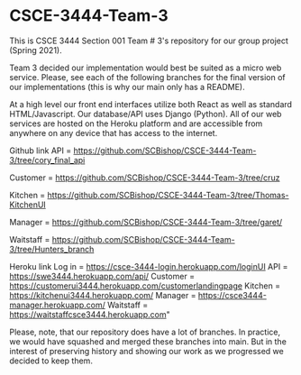 # CSCE-3444-Team-3

This is CSCE 3444 Section 001 Team # 3's repository for our group project (Spring 2021).

Team 3 decided our implementation would best be suited as a micro web service. Please,
see each of the following branches for the final version of our implementations (this is why
our main only has a README).

At a high level our front end interfaces utilize both React as well as standard HTML/Javascript. 
Our database/API uses Django (Python). All of our web services are hosted on the Heroku platform
and are accessible from anywhere on any device that has access to the internet.

Github link
API         = https://github.com/SCBishop/CSCE-3444-Team-3/tree/cory_final_api


Customer    = https://github.com/SCBishop/CSCE-3444-Team-3/tree/cruz


Kitchen     = https://github.com/SCBishop/CSCE-3444-Team-3/tree/Thomas-KitchenUI


Manager     = https://github.com/SCBishop/CSCE-3444-Team-3/tree/garet/


Waitstaff   = https://github.com/SCBishop/CSCE-3444-Team-3/tree/Hunters_branch



Heroku link
Log in      = https://csce-3444-login.herokuapp.com/loginUI
API         = https://swe3444.herokuapp.com/api/
Customer    = https://customerui3444.herokuapp.com/customerlandingpage
Kitchen     = https://kitchenui3444.herokuapp.com/
Manager     = https://csce3444-manager.herokuapp.com/
Waitstaff   = https://waitstaffcsce3444.herokuapp.com"

Please, note, that our repository does have a lot of branches. In practice, we would have
squashed and merged these branches into main. But in the interest of preserving history
and showing our work as we progressed we decided to keep them.
